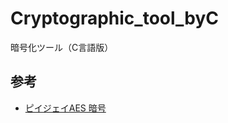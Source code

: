 # Cryptographic_tool_byC
暗号化ツール（C言語版）

## 参考

- [ピイジェイAES 暗号](https://free.pjc.co.jp/AES/index.html)

